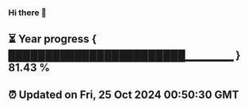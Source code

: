 ### Hi there 👋
⏳ Year progress { ████████████████████████▁▁▁▁▁▁ } 81.43 %
---
⏰ Updated on Fri, 25 Oct 2024 00:50:30 GMT
---
